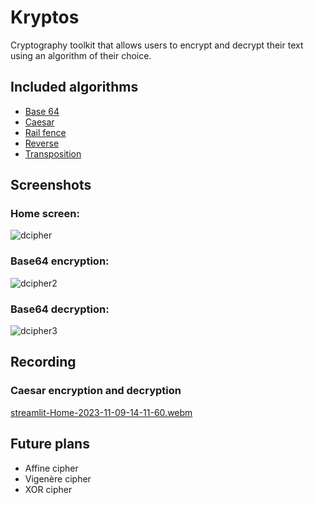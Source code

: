# Kryptos
Cryptography toolkit that allows users to encrypt and decrypt their text using an algorithm of their choice.

## Included algorithms

  - [Base 64](https://en.wikipedia.org/wiki/Base64)
  - [Caesar](https://en.wikipedia.org/wiki/Caesar_cipher)
  - [Rail fence](https://en.wikipedia.org/wiki/Rail_fence_cipher)
  - [Reverse](https://en.wikipedia.org/wiki/Substitution_cipher)
  - [Transposition](https://en.wikipedia.org/wiki/Transposition_cipher) 

## Screenshots
### Home screen:
![dcipher](https://github.com/Knign/D-Cipher/assets/110326359/5cfb93e8-3b4b-4b2f-90e0-35cb2543c2bd)
### Base64 encryption:
![dcipher2](https://github.com/Knign/D-Cipher/assets/110326359/db9670ca-2d45-4a90-9ef3-3805c4cabd56)
### Base64 decryption:
![dcipher3](https://github.com/Knign/D-Cipher/assets/110326359/92fdde1e-c1ff-422b-b262-e07cf788b3df)

## Recording
### Caesar encryption and decryption
[streamlit-Home-2023-11-09-14-11-60.webm](https://github.com/Knign/D-Cipher/assets/110326359/f61624ef-f635-49de-9ca2-fa4b7f820be3)

## Future plans
- Affine cipher
- Vigenère cipher
- XOR cipher

